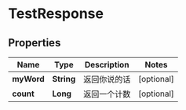 
# TestResponse

## Properties
Name | Type | Description | Notes
------------ | ------------- | ------------- | -------------
**myWord** | **String** | 返回你说的话 |  [optional]
**count** | **Long** | 返回一个计数 |  [optional]



